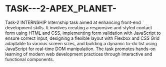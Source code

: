 # TASK---2-APEX_PLANET-
Task-2 INTERNSHIP 
Internship task aimed at enhancing front-end development skills. It involves creating a responsive and styled contact form using HTML and CSS, implementing form validation with JavaScript to ensure correct input, designing a flexible layout with Flexbox and CSS Grid adaptable to various screen sizes, and building a dynamic to-do list using JavaScript for real-time DOM manipulation. The task promotes hands-on learning of modern web development practices through interactive and functional components.
